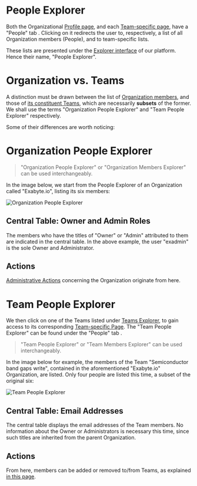 # People Explorer
 
Both the Organizational [Profile page](/accounts/ui/profile-page.md), and each [Team-specific page](team-page.md), have a "People" tab <i class="zmdi zmdi-account zmdi-hc-border"></i>. Clicking on it redirects the user to, respectively, a list of all Organization members (People), and to team-specific lists. 

These lists are presented under the [Explorer interface](/entities-general/ui/explorer.md) of our platform. Hence their name, "People Explorer".

# Organization vs. Teams

A distinction must be drawn between the list of [Organization members](../actions/organization/add-remove-member.md), and those of [its constituent Teams](../actions/team/add-remove-member.md), which are necessarily **subsets** of the former. We shall use the terms "Organization People Explorer" and "Team People Explorer" respectively. 

Some of their differences are worth noticing:

# Organization People Explorer

> "Organization People Explorer" or "Organization Members Explorer" can be used interchangeably.

In the image below, we start from the People Explorer of an Organization called "Exabyte.io", listing its six members:

![Organization People Explorer](/images/organization-people-explorer.png "Organization People Explorer")

## Central Table: Owner and Admin Roles

The members who have the titles of "Owner" or "Admin" attributed to them are indicated in the central table. In the above example, the user "exadmin" is the sole Owner and Administrator. 

## Actions

[Administrative Actions](../actions/organization/overview.md) concerning the Organization originate from here.

# Team People Explorer

We then click on one of the Teams listed under [Teams Explorer](teams-explorer.md), to gain access to its corresponding [Team-specific Page](team-page.md). The "Team People Explorer" can be found under the "People" tab <i class="zmdi zmdi-account zmdi-hc-border"></i>. 

> "Team People Explorer" or "Team Members Explorer" can be used interchangeably.

In the image below for example, the members of the Team "Semiconductor band gaps write", contained in the aforementioned "Exabyte.io" Organization, are listed. Only four people are listed this time, a subset of the original six:

![Team People Explorer](/images/team-people-explorer.png "Team People Explorer")

## Central Table: Email Addresses

The central table displays the email addresses of the Team members. No information about the Owner or Administrators is necessary this time, since such titles are inherited from the parent Organization.

## Actions 

From here, members can be added or removed to/from Teams, as explained [in this page](../actions/team/add-remove-member.md).
